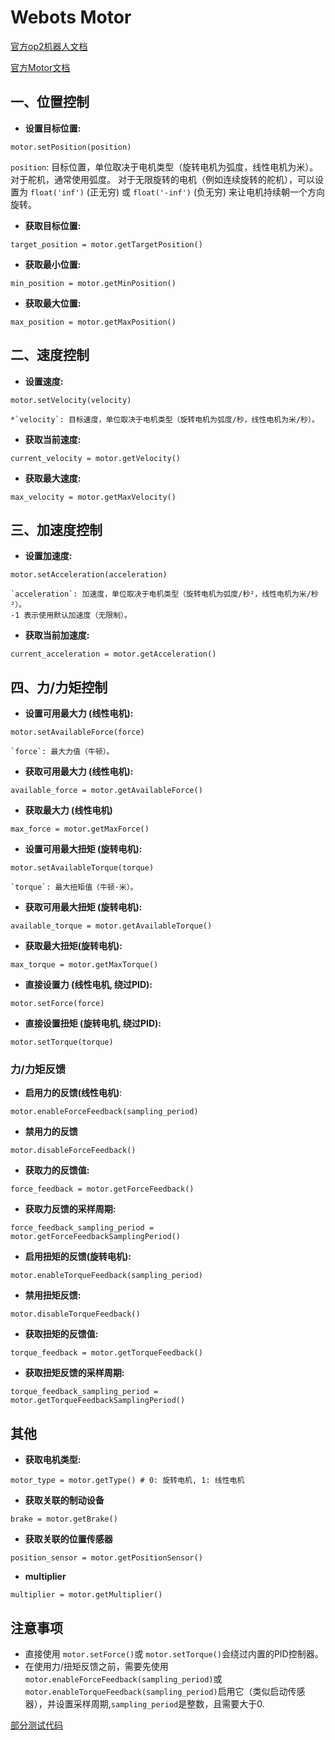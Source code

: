 # Webots Motor

[官方op2机器人文档](https://cyberbotics.com/doc/guide/robotis-op2?version=R2022a)

[官方Motor文档](https://cyberbotics.com/doc/reference/motor?version=R2022a&tab-language=python#motor-functions)

## 一、位置控制

* **设置目标位置:**

```
motor.setPosition(position)
```

   `position`: 目标位置，单位取决于电机类型（旋转电机为弧度，线性电机为米）。对于舵机，通常使用弧度。
   对于无限旋转的电机（例如连续旋转的舵机），可以设置为 `float('inf')` (正无穷) 或 `float('-inf')` (负无穷) 来让电机持续朝一个方向旋转。

* **获取目标位置:**

```
target_position = motor.getTargetPosition()
```

* **获取最小位置:**

```
min_position = motor.getMinPosition()
```

* **获取最大位置:**

```
max_position = motor.getMaxPosition()
```

## 二、速度控制

* **设置速度:**

```
motor.setVelocity(velocity)
```

    *`velocity`: 目标速度，单位取决于电机类型（旋转电机为弧度/秒，线性电机为米/秒）。

* **获取当前速度:**

```
current_velocity = motor.getVelocity()
```

* **获取最大速度:**

```
max_velocity = motor.getMaxVelocity()
```

## 三、加速度控制

* **设置加速度:**

```
motor.setAcceleration(acceleration)
```

    `acceleration`: 加速度，单位取决于电机类型（旋转电机为弧度/秒²，线性电机为米/秒²）。
    -1 表示使用默认加速度（无限制）。

* **获取当前加速度:**

```
current_acceleration = motor.getAcceleration()
```

## 四、力/力矩控制

* **设置可用最大力 (线性电机):**

```
motor.setAvailableForce(force)
```

    `force`: 最大力值（牛顿）。

* **获取可用最大力 (线性电机):**

```
available_force = motor.getAvailableForce()
```

* **获取最大力 (线性电机)**

```
max_force = motor.getMaxForce()
```

* **设置可用最大扭矩 (旋转电机):**

```
motor.setAvailableTorque(torque)
```

    `torque`: 最大扭矩值（牛顿·米）。

* **获取可用最大扭矩 (旋转电机):**

```
available_torque = motor.getAvailableTorque()
```

* **获取最大扭矩(旋转电机):**

```
max_torque = motor.getMaxTorque()
```

* **直接设置力 (线性电机, 绕过PID):**

```
motor.setForce(force)
```

* **直接设置扭矩 (旋转电机, 绕过PID):**

```
motor.setTorque(torque)
```

### 力/力矩反馈

* **启用力的反馈(线性电机)**:

```
motor.enableForceFeedback(sampling_period)
```

+ **禁用力的反馈**

```
motor.disableForceFeedback()
```

* **获取力的反馈值:**

```
force_feedback = motor.getForceFeedback()
```

* **获取力反馈的采样周期:**

```
force_feedback_sampling_period = motor.getForceFeedbackSamplingPeriod()
```

* **启用扭矩的反馈(旋转电机):**

```
motor.enableTorqueFeedback(sampling_period)
```

* **禁用扭矩反馈:**

```
motor.disableTorqueFeedback()
```

* **获取扭矩的反馈值:**

```
torque_feedback = motor.getTorqueFeedback()
```

* **获取扭矩反馈的采样周期:**

```
torque_feedback_sampling_period = motor.getTorqueFeedbackSamplingPeriod()
```

## 其他

* **获取电机类型:**

```
motor_type = motor.getType() # 0: 旋转电机, 1: 线性电机
```

* **获取关联的制动设备**

```
brake = motor.getBrake()
```

* **获取关联的位置传感器**

```
position_sensor = motor.getPositionSensor()
```

* **multiplier**

```
multiplier = motor.getMultiplier()
```

## 注意事项

* 直接使用 `motor.setForce()`或 `motor.setTorque()`会绕过内置的PID控制器。
* 在使用力/扭矩反馈之前，需要先使用 `motor.enableForceFeedback(sampling_period)`或 `motor.enableTorqueFeedback(sampling_period)`启用它（类似启动传感器），并设置采样周期,`sampling_period`是整数，且需要大于0.

[部分测试代码](https://github.com/StelixarVale/op2_Simulated_Devices_test)
